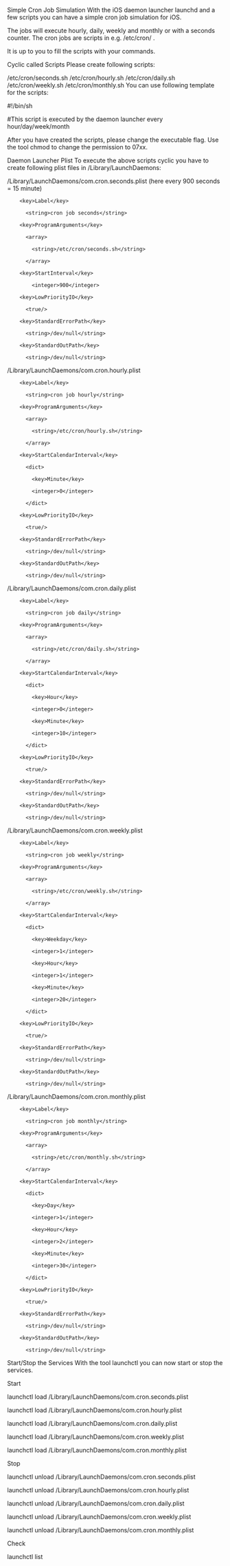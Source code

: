 Simple Cron Job Simulation
With the iOS daemon launcher launchd and a few scripts you can have a simple cron job simulation for iOS.

The jobs will execute hourly, daily, weekly and monthly or with a seconds counter. The cron jobs are scripts in e.g. /etc/cron/ .

It is up to you to fill the scripts with your commands.

Cyclic called Scripts
Please create following scripts:

/etc/cron/seconds.sh
/etc/cron/hourly.sh
/etc/cron/daily.sh
/etc/cron/weekly.sh
/etc/cron/monthly.sh
You can use following template for the scripts:

#!/bin/sh

#This script is executed by the daemon launcher every hour/day/week/month 

After you have created the scripts, please change the executable flag. Use the tool chmod to change the permission to 07xx.



Daemon Launcher Plist
To execute the above scripts cyclic you have to create following plist files in /Library/LaunchDaemons:


/Library/LaunchDaemons/com.cron.seconds.plist (here every 900 seconds = 15 minute)

<?xml version="1.0" encoding="UTF-8"?>

<!DOCTYPE plist PUBLIC "-//Apple Computer//DTD PLIST 1.0//EN" "http://www.apple.com/DTDs/PropertyList-1.0.dtd">

<plist version="1.0">

  <dict>

        <key>Label</key>

          <string>cron job seconds</string>

        <key>ProgramArguments</key>

          <array>

            <string>/etc/cron/seconds.sh</string>

          </array>

        <key>StartInterval</key>

            <integer>900</integer>

        <key>LowPriorityIO</key>

          <true/>

        <key>StandardErrorPath</key>

          <string>/dev/null</string>

        <key>StandardOutPath</key>

          <string>/dev/null</string>

  </dict>

</plist>


/Library/LaunchDaemons/com.cron.hourly.plist

<?xml version="1.0" encoding="UTF-8"?>

<!DOCTYPE plist PUBLIC "-//Apple Computer//DTD PLIST 1.0//EN" "http://www.apple.com/DTDs/PropertyList-1.0.dtd">

<plist version="1.0">

  <dict>

        <key>Label</key>

          <string>cron job hourly</string>

        <key>ProgramArguments</key>

          <array>

            <string>/etc/cron/hourly.sh</string>

          </array>

        <key>StartCalendarInterval</key>

          <dict>

            <key>Minute</key>

            <integer>0</integer>

          </dict>

        <key>LowPriorityIO</key>

          <true/>

        <key>StandardErrorPath</key>

          <string>/dev/null</string>

        <key>StandardOutPath</key>

          <string>/dev/null</string>

  </dict>

</plist>


/Library/LaunchDaemons/com.cron.daily.plist

<?xml version="1.0" encoding="UTF-8"?>

<!DOCTYPE plist PUBLIC "-//Apple Computer//DTD PLIST 1.0//EN" "http://www.apple.com/DTDs/PropertyList-1.0.dtd">

<plist version="1.0">

  <dict>

        <key>Label</key>

          <string>cron job daily</string>

        <key>ProgramArguments</key>

          <array>

            <string>/etc/cron/daily.sh</string>

          </array>

        <key>StartCalendarInterval</key>

          <dict>

            <key>Hour</key>

            <integer>0</integer>

            <key>Minute</key>

            <integer>10</integer>

          </dict>

        <key>LowPriorityIO</key>

          <true/>

        <key>StandardErrorPath</key>

          <string>/dev/null</string>

        <key>StandardOutPath</key>

          <string>/dev/null</string>

  </dict>

</plist>


/Library/LaunchDaemons/com.cron.weekly.plist

<?xml version="1.0" encoding="UTF-8"?>

<!DOCTYPE plist PUBLIC "-//Apple Computer//DTD PLIST 1.0//EN" "http://www.apple.com/DTDs/PropertyList-1.0.dtd">

<plist version="1.0">

  <dict>

        <key>Label</key>

          <string>cron job weekly</string>

        <key>ProgramArguments</key>

          <array>

            <string>/etc/cron/weekly.sh</string>

          </array>

        <key>StartCalendarInterval</key>

          <dict>

            <key>Weekday</key>

            <integer>1</integer>

            <key>Hour</key>

            <integer>1</integer>

            <key>Minute</key>

            <integer>20</integer>

          </dict>

        <key>LowPriorityIO</key>

          <true/>

        <key>StandardErrorPath</key>

          <string>/dev/null</string>

        <key>StandardOutPath</key>

          <string>/dev/null</string>

  </dict>

</plist>


/Library/LaunchDaemons/com.cron.monthly.plist

<?xml version="1.0" encoding="UTF-8"?>

<!DOCTYPE plist PUBLIC "-//Apple Computer//DTD PLIST 1.0//EN" "http://www.apple.com/DTDs/PropertyList-1.0.dtd">

<plist version="1.0">

  <dict>

        <key>Label</key>

          <string>cron job monthly</string>

        <key>ProgramArguments</key>

          <array>

            <string>/etc/cron/monthly.sh</string>

          </array>

        <key>StartCalendarInterval</key>

          <dict>

            <key>Day</key>

            <integer>1</integer>

            <key>Hour</key>

            <integer>2</integer>

            <key>Minute</key>

            <integer>30</integer>

          </dict>

        <key>LowPriorityIO</key>

          <true/>

        <key>StandardErrorPath</key>

          <string>/dev/null</string>

        <key>StandardOutPath</key>

          <string>/dev/null</string>

  </dict>

</plist>



Start/Stop the Services
With the tool launchctl you can now start or stop the services.


Start

launchctl load  /Library/LaunchDaemons/com.cron.seconds.plist

launchctl load  /Library/LaunchDaemons/com.cron.hourly.plist

launchctl load  /Library/LaunchDaemons/com.cron.daily.plist

launchctl load  /Library/LaunchDaemons/com.cron.weekly.plist

launchctl load  /Library/LaunchDaemons/com.cron.monthly.plist


Stop

launchctl unload  /Library/LaunchDaemons/com.cron.seconds.plist

launchctl unload  /Library/LaunchDaemons/com.cron.hourly.plist

launchctl unload  /Library/LaunchDaemons/com.cron.daily.plist

launchctl unload  /Library/LaunchDaemons/com.cron.weekly.plist

launchctl unload  /Library/LaunchDaemons/com.cron.monthly.plist


Check

launchctl list
